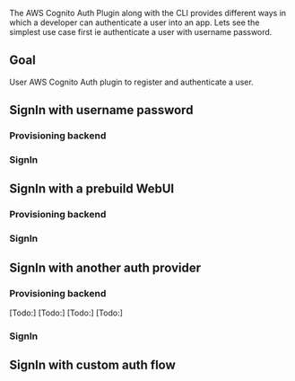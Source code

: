 The AWS Cognito Auth Plugin along with the CLI provides different ways in which a developer can authenticate a user into an app. Lets see the simplest use case first ie authenticate a user with username password.

## Goal
User AWS Cognito Auth plugin to register and authenticate a user. 

## SignIn with username password

### Provisioning backend


### SignIn 


## SignIn with a prebuild WebUI

### Provisioning backend

### SignIn 

## SignIn with another auth provider

### Provisioning backend


<amplify-block-switcher>
<amplify-block name="Login with Amazon">
[Todo:]
</amplify-block>
<amplify-block name="Sign in with Apple">
[Todo:]
</amplify-block>
<amplify-block name="Facebook Login">
[Todo:]
</amplify-block>
<amplify-block name="Google Sign-In">
[Todo:]
</amplify-block>
</amplify-block-switcher>

### SignIn 

## SignIn with custom auth flow
<!--
<inline-fragment platform="ios" src="~/sdk/auth/fragments/ios/custom-auth-flow.md"></inline-fragment>
<inline-fragment platform="android" src="~/sdk/auth/fragments/android/custom-auth-flow.md"></inline-fragment>
-->